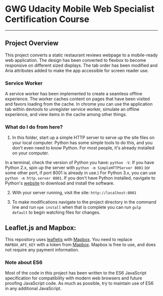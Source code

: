 # GWG Udacity Mobile Web Specialist Certification Course
---
## Project Overview

This project converts a static restaurant reviews webpage to a mobile-ready web application. The design has been converted to flexbox to become responsive on different sized displays. The tab order has been modified and Aria attributes added to make the app accessible for screen reader use.

### Service Worker

A service worker has been implemented to create a seamless offline experience. The worker caches content on pages that have been visited and favors loading from the cache. In chrome you can use the application tab within devtools to unregister service worker, simulate an offline experience, and view items in the cache among other things.

### What do I do from here?

1. In this folder, start up a simple HTTP server to serve up the site files on your local computer. Python has some simple tools to do this, and you don't even need to know Python. For most people, it's already installed on your computer.

In a terminal, check the version of Python you have: `python -V`. If you have Python 2.x, spin up the server with `python -m SimpleHTTPServer 8001` (or some other port, if port 8001 is already in use.) For Python 3.x, you can use `python -m http.server 8001`. If you don't have Python installed, navigate to Python's [website](https://www.python.org/) to download and install the software.

2. With your server running, visit the site: `http://localhost:8001`

3. To make modifications navigate to the project directory in the command line and run `npm install` when that is complete you can run `gulp default` to begin watching files for changes.

## Leaflet.js and Mapbox:

This repository uses [leafletjs](https://leafletjs.com/) with [Mapbox](https://www.mapbox.com/). You need to replace `MAPBOX_API_KEY` with a token from [Mapbox](https://www.mapbox.com/). Mapbox is free to use, and does not require any payment information.

### Note about ES6

Most of the code in this project has been written to the ES6 JavaScript specification for compatibility with modern web browsers and future proofing JavaScript code. As much as possible, try to maintain use of ES6 in any additional JavaScript.